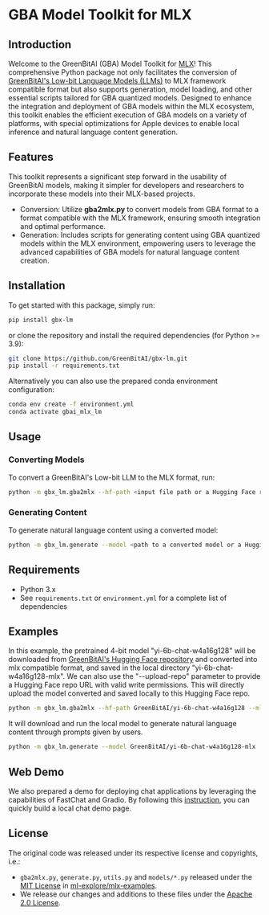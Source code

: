 
# GBA Model Toolkit for MLX

## Introduction
Welcome to the GreenBitAI (GBA) Model Toolkit for [MLX](https://github.com/ml-explore/mlx)! This comprehensive Python package not only facilitates the conversion of [GreenBitAI's Low-bit Language Models (LLMs)](https://huggingface.co/collections/GreenBitAI/greenbitai-mlx-llm-6614eb6ceb8da657c2b4ed58) to MLX framework compatible format but also supports generation, model loading, and other essential scripts tailored for GBA quantized models. Designed to enhance the integration and deployment of GBA models within the MLX ecosystem, this toolkit enables the efficient execution of GBA models on a variety of platforms, with special optimizations for Apple devices to enable local inference and natural language content generation. 

## Features

This toolkit represents a significant step forward in the usability of GreenBitAI models, making it simpler for developers and researchers to incorporate these models into their MLX-based projects. 

- Conversion: Utilize **gba2mlx.py** to convert models from GBA format to a format compatible with the MLX framework, ensuring smooth integration and optimal performance.
- Generation: Includes scripts for generating content using GBA quantized models within the MLX environment, empowering users to leverage the advanced capabilities of GBA models for natural language content creation.

## Installation
To get started with this package, simply run:
```bash
pip install gbx-lm
```
or clone the repository and install the required dependencies (for Python >= 3.9):
```bash
git clone https://github.com/GreenBitAI/gbx-lm.git
pip install -r requirements.txt
```
Alternatively you can also use the prepared conda environment configuration:
```bash
conda env create -f environment.yml
conda activate gbai_mlx_lm
```

## Usage
### Converting Models
To convert a GreenBitAI's Low-bit LLM to the MLX format, run:
```bash
python -m gbx_lm.gba2mlx --hf-path <input file path or a Hugging Face repo> --mlx-path <output file path> --hf-token <your huggingface token> --upload-repo <a Hugging Face repo name>
```

### Generating Content
To generate natural language content using a converted model:
```bash
python -m gbx_lm.generate --model <path to a converted model or a Hugging Face repo name>
```

## Requirements

- Python 3.x
- See `requirements.txt` or `environment.yml` for a complete list of dependencies

## Examples
In this example, the pretrained 4-bit model "yi-6b-chat-w4a16g128" will be downloaded from [GreenBitAI's Hugging Face repository](https://huggingface.co/collections/GreenBitAI/greenbitai-mlx-llm-6614eb6ceb8da657c2b4ed58) and converted into mlx compatible format, and saved in the local directory "yi-6b-chat-w4a16g128-mlx".
We can also use the "--upload-repo" parameter to provide a Hugging Face repo URL with valid write permissions. This will directly upload the model converted and saved locally to this Hugging Face repo. 
```bash
python -m gbx_lm.gba2mlx --hf-path GreenBitAI/yi-6b-chat-w4a16g128 --mlx-path yi-6b-chat-w4a16g128-mlx/ --hf-token <your huggingface token> --upload-repo GreenBitAI/yi-6b-chat-w4a16g128-mlx
```
It will download and run the local model to generate natural language content through prompts given by users.
```bash
python -m gbx_lm.generate --model GreenBitAI/yi-6b-chat-w4a16g128-mlx  --max-tokens 100 --prompt "calculate 4*8+1024=" --eos-token '<|im_end|>'
```

## Web Demo
We also prepared a demo for deploying chat applications by leveraging the capabilities of FastChat and Gradio.
By following this [instruction](https://github.com/GreenBitAI/gbx-lm/tree/main/gbx_lm/serve), you can quickly build a local chat demo page.

## License
The original code was released under its respective license and copyrights, i.e.:

- `gba2mlx.py`, `generate.py`, `utils.py` and `models/*.py` released under the [MIT License](https://github.com/ml-explore/mlx-examples/blob/main/LICENSE) in [ml-explore/mlx-examples](https://github.com/ml-explore/mlx-examples/tree/main/llms/mlx_lm).
- We release our changes and additions to these files under the [Apache 2.0 License](LICENSE).
